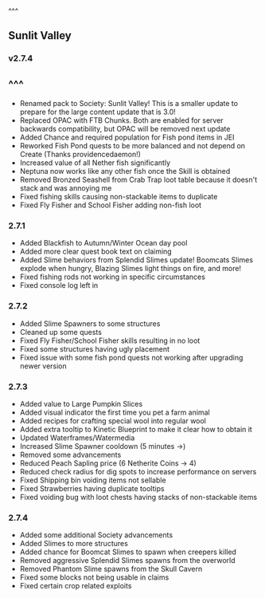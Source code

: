^^^
## Sunlit Valley
### v2.7.4
^^^
--- 
- Renamed pack to Society: Sunlit Valley! This is a smaller update to prepare for the large content update that is 3.0!
- Replaced OPAC with FTB Chunks. Both are enabled for server backwards compatibility, but OPAC will be removed next update
- Added Chance and required population for Fish pond items in JEI
- Reworked Fish Pond quests to be more balanced and not depend on Create (Thanks providencedaemon!)
- Increased value of all Nether fish significantly 
- Neptuna now works like any other fish once the Skill is obtained
- Removed Bronzed Seashell from Crab Trap loot table because it doesn't stack and was annoying me
- Fixed fishing skills causing non-stackable items to duplicate
- Fixed Fly Fisher and School Fisher adding non-fish loot

### 2.7.1
- Added Blackfish to Autumn/Winter Ocean day pool
- Added more clear quest book text on claiming
- Added Slime behaviors from Splendid Slimes update! Boomcats Slimes explode when hungry, Blazing Slimes light things on fire, and more!
- Fixed fishing rods not working in specific circumstances
- Fixed console log left in

### 2.7.2
- Added Slime Spawners to some structures
- Cleaned up some quests
- Fixed Fly Fisher/School Fisher skills resulting in no loot
- Fixed some structures having ugly placement
- Fixed issue with some fish pond quests not working after upgrading newer version

### 2.7.3
- Added value to Large Pumpkin Slices
- Added visual indicator the first time you pet a farm animal
- Added recipes for crafting special wool into regular wool
- Added extra tooltip to Kinetic Blueprint to make it clear how to obtain it
- Updated Waterframes/Watermedia 
- Increased Slime Spawner cooldown (5 minutes ->)
- Removed some advancements
- Reduced Peach Sapling price (6 Netherite Coins -> 4)
- Reduced check radius for dig spots to increase performance on servers
- Fixed Shipping bin voiding items not sellable
- Fixed Strawberries having duplicate tooltips
- Fixed voiding bug with loot chests having stacks of non-stackable items

### 2.7.4
- Added some additional Society advancements
- Added Slimes to more structures
- Added chance for Boomcat Slimes to spawn when creepers killed
- Removed aggressive Splendid Slimes spawns from the overworld
- Removed Phantom Slime spawns from the Skull Cavern
- Fixed some blocks not being usable in claims
- Fixed certain crop related exploits